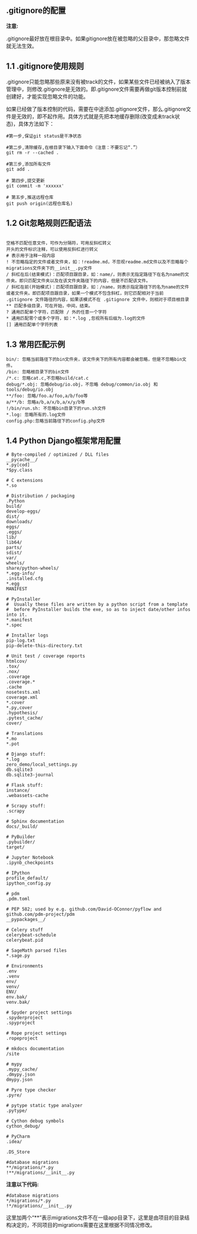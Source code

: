 ## .gitignore的配置

**注意:**

.gitignore最好放在根目录中。如果gitignore放在被忽略的父目录中，那忽略文件就无法生效。

## 1.1 .gitignore使用规则

.gitignore只能忽略那些原来没有被track的文件，如果某些文件已经被纳入了版本管理中，则修改.gitignore是无效的。即.gitignore文件需要再做git版本控制前就创建好，才能实现忽略文件的功能。  

如果已经做了版本控制的代码，需要在中途添加.gitignore文件，那么.gitignore文件是无效的，即不起作用。具体方式就是先把本地缓存删除(改变成未track状态)，具体方法如下： 
```shell
#第一步,保证git status是干净状态

#第二步,清除缓存,在根目录下输入下面命令（注意：不要忘记“.”）
git rm -r --cached .

#第三步,添加所有文件
git add .

# 第四步,提交更新
git commit -m 'xxxxxx'

# 第五步,推送远程仓库
git push origin(远程仓库名)
```

## 1.2 Git忽略规则匹配语法
```shell

空格不匹配任意文件，可作为分隔符，可用反斜杠转义
开头的文件标识注释，可以使用反斜杠进行转义
# 表示用于注释一段内容
! 不忽略指定的文件或者文件夹，如：!readme.md，不忽视readme.md文件以及不忽略每个migrations文件夹下的__init__.py文件
/ 斜杠在后(结束模式)：匹配项目跟目录，如：name/，则表示无指定路径下在名为name的文件夹。即只匹配文件夹以及在该文件夹路径下的内容，但是不匹配该文件。
/ 斜杠在前(开始模式)：匹配项目跟目录，如：/name，则表示指定路径下的名为name的文件或者文件夹。即匹配项目跟目录，如果一个模式不包含斜杠，则它匹配相对于当前 .gitignore 文件路径的内容，如果该模式不在 .gitignore 文件中，则相对于项目根目录
** 匹配多级目录，可在开始，中间，结束。
? 通用匹配单个字符，匹配除 / 外的任意一个字符
* 通用匹配零个或多个字符，如：*.log ,忽视所有后缀为.log的文件
[] 通用匹配单个字符列表
```

## 1.3 常用匹配示例 

```shell
bin/: 忽略当前路径下的bin文件夹，该文件夹下的所有内容都会被忽略，但是不忽略bin文件。
/bin: 忽略根目录下的bin文件
/*.c: 忽略cat.c,不忽略build/cat.c
debug/*.obj: 忽略debug/io.obj，不忽略 debug/common/io.obj 和tools/debug/io.obj
**/foo: 忽略/foo.a/foo,a/b/foo等
a/**/b: 忽略a/b,a/x/b,a/x/y/b等
!/bin/run.sh: 不忽略bin目录下的run.sh文件
*.log: 忽略所有的.log文件
config.php:忽略当前路径下的config.php文件

```

## 1.4 Python Django框架常用配置
```shell
# Byte-compiled / optimized / DLL files
__pycache__/
*.py[cod]
*$py.class
 
# C extensions
*.so
 
# Distribution / packaging
.Python
build/
develop-eggs/
dist/
downloads/
eggs/
.eggs/
lib/
lib64/
parts/
sdist/
var/
wheels/
share/python-wheels/
*.egg-info/
.installed.cfg
*.egg
MANIFEST
 
# PyInstaller
#  Usually these files are written by a python script from a template
#  before PyInstaller builds the exe, so as to inject date/other infos into it.
*.manifest
*.spec
 
# Installer logs
pip-log.txt
pip-delete-this-directory.txt
 
# Unit test / coverage reports
htmlcov/
.tox/
.nox/
.coverage
.coverage.*
.cache
nosetests.xml
coverage.xml
*.cover
*.py,cover
.hypothesis/
.pytest_cache/
cover/
 
# Translations
*.mo
*.pot
 
# Django stuff:
*.log
zero_demo/local_settings.py
db.sqlite3
db.sqlite3-journal
 
# Flask stuff:
instance/
.webassets-cache
 
# Scrapy stuff:
.scrapy
 
# Sphinx documentation
docs/_build/
 
# PyBuilder
.pybuilder/
target/
 
# Jupyter Notebook
.ipynb_checkpoints
 
# IPython
profile_default/
ipython_config.py
 
# pdm
.pdm.toml
 
# PEP 582; used by e.g. github.com/David-OConnor/pyflow and github.com/pdm-project/pdm
__pypackages__/
 
# Celery stuff
celerybeat-schedule
celerybeat.pid
 
# SageMath parsed files
*.sage.py
 
# Environments
.env
.venv
env/
venv/
ENV/
env.bak/
venv.bak/
 
# Spyder project settings
.spyderproject
.spyproject
 
# Rope project settings
.ropeproject
 
# mkdocs documentation
/site
 
# mypy
.mypy_cache/
.dmypy.json
dmypy.json
 
# Pyre type checker
.pyre/
 
# pytype static type analyzer
.pytype/
 
# Cython debug symbols
cython_debug/
 
# PyCharm
.idea/
 
.DS_Store
 
#database migrations
**/migrations/*.py
!**/migrations/__init__.py
```

**注意以下代码:**
```shell
#database migrations
*/migrations/*.py
!*/migrations/__init__.py
```
这里加两个“**”表示migrations文件不在一级app目录下，这里是由项目的目录结构决定的，不同项目的migrations需要在这里根据不同情况修改。
